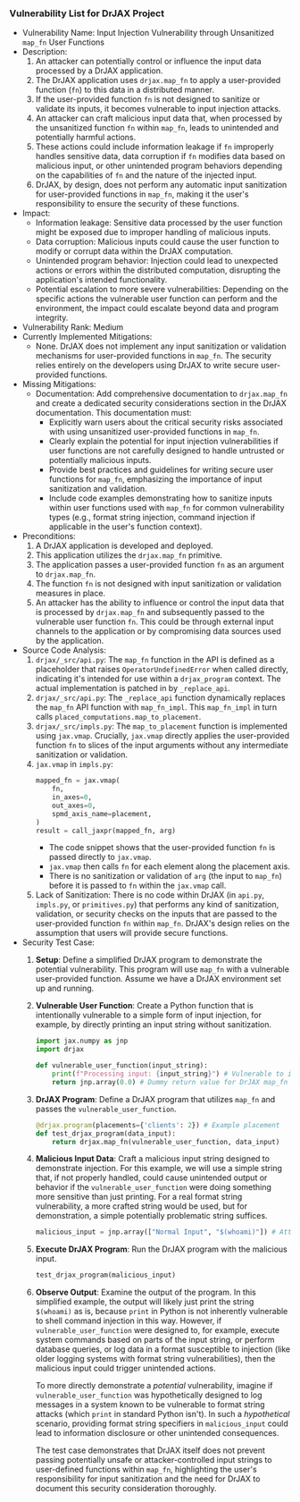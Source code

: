 ### Vulnerability List for DrJAX Project

* Vulnerability Name: Input Injection Vulnerability through Unsanitized `map_fn` User Functions
* Description:
    1. An attacker can potentially control or influence the input data processed by a DrJAX application.
    2. The DrJAX application uses `drjax.map_fn` to apply a user-provided function (`fn`) to this data in a distributed manner.
    3. If the user-provided function `fn` is not designed to sanitize or validate its inputs, it becomes vulnerable to input injection attacks.
    4. An attacker can craft malicious input data that, when processed by the unsanitized function `fn` within `map_fn`, leads to unintended and potentially harmful actions.
    5. These actions could include information leakage if `fn` improperly handles sensitive data, data corruption if `fn` modifies data based on malicious input, or other unintended program behaviors depending on the capabilities of `fn` and the nature of the injected input.
    6. DrJAX, by design, does not perform any automatic input sanitization for user-provided functions in `map_fn`, making it the user's responsibility to ensure the security of these functions.
* Impact:
    - Information leakage: Sensitive data processed by the user function might be exposed due to improper handling of malicious inputs.
    - Data corruption: Malicious inputs could cause the user function to modify or corrupt data within the DrJAX computation.
    - Unintended program behavior: Injection could lead to unexpected actions or errors within the distributed computation, disrupting the application's intended functionality.
    - Potential escalation to more severe vulnerabilities: Depending on the specific actions the vulnerable user function can perform and the environment, the impact could escalate beyond data and program integrity.
* Vulnerability Rank: Medium
* Currently Implemented Mitigations:
    - None. DrJAX does not implement any input sanitization or validation mechanisms for user-provided functions in `map_fn`. The security relies entirely on the developers using DrJAX to write secure user-provided functions.
* Missing Mitigations:
    - Documentation: Add comprehensive documentation to `drjax.map_fn` and create a dedicated security considerations section in the DrJAX documentation. This documentation must:
        - Explicitly warn users about the critical security risks associated with using unsanitized user-provided functions in `map_fn`.
        - Clearly explain the potential for input injection vulnerabilities if user functions are not carefully designed to handle untrusted or potentially malicious inputs.
        - Provide best practices and guidelines for writing secure user functions for `map_fn`, emphasizing the importance of input sanitization and validation.
        - Include code examples demonstrating how to sanitize inputs within user functions used with `map_fn` for common vulnerability types (e.g., format string injection, command injection if applicable in the user's function context).
* Preconditions:
    1. A DrJAX application is developed and deployed.
    2. This application utilizes the `drjax.map_fn` primitive.
    3. The application passes a user-provided function `fn` as an argument to `drjax.map_fn`.
    4. The function `fn` is not designed with input sanitization or validation measures in place.
    5. An attacker has the ability to influence or control the input data that is processed by `drjax.map_fn` and subsequently passed to the vulnerable user function `fn`. This could be through external input channels to the application or by compromising data sources used by the application.
* Source Code Analysis:
    1. `drjax/_src/api.py`: The `map_fn` function in the API is defined as a placeholder that raises `OperatorUndefinedError` when called directly, indicating it's intended for use within a `drjax_program` context. The actual implementation is patched in by `_replace_api`.
    2. `drjax/_src/api.py`: The `_replace_api` function dynamically replaces the `map_fn` API function with `map_fn_impl`. This `map_fn_impl` in turn calls `placed_computations.map_to_placement`.
    3. `drjax/_src/impls.py`: The `map_to_placement` function is implemented using `jax.vmap`.  Crucially, `jax.vmap` directly applies the user-provided function `fn` to slices of the input arguments without any intermediate sanitization or validation.
    4. `jax.vmap` in `impls.py`:
       ```python
       mapped_fn = jax.vmap(
           fn,
           in_axes=0,
           out_axes=0,
           spmd_axis_name=placement,
       )
       result = call_jaxpr(mapped_fn, arg)
       ```
       - The code snippet shows that the user-provided function `fn` is passed directly to `jax.vmap`.
       - `jax.vmap` then calls `fn` for each element along the placement axis.
       - There is no sanitization or validation of `arg` (the input to `map_fn`) before it is passed to `fn` within the `jax.vmap` call.
    5. Lack of Sanitization: There is no code within DrJAX (in `api.py`, `impls.py`, or `primitives.py`) that performs any kind of sanitization, validation, or security checks on the inputs that are passed to the user-provided function `fn` within `map_fn`. DrJAX's design relies on the assumption that users will provide secure functions.
* Security Test Case:
    1. **Setup**: Define a simplified DrJAX program to demonstrate the potential vulnerability. This program will use `map_fn` with a vulnerable user-provided function. Assume we have a DrJAX environment set up and running.
    2. **Vulnerable User Function**: Create a Python function that is intentionally vulnerable to a simple form of input injection, for example, by directly printing an input string without sanitization.
       ```python
       import jax.numpy as jnp
       import drjax

       def vulnerable_user_function(input_string):
           print(f"Processing input: {input_string}") # Vulnerable to injection if input_string is attacker-controlled.
           return jnp.array(0.0) # Dummy return value for DrJAX map_fn
       ```
    3. **DrJAX Program**: Define a DrJAX program that utilizes `map_fn` and passes the `vulnerable_user_function`.
       ```python
       @drjax.program(placements={'clients': 2}) # Example placement
       def test_drjax_program(data_input):
           return drjax.map_fn(vulnerable_user_function, data_input)
       ```
    4. **Malicious Input Data**: Craft a malicious input string designed to demonstrate injection. For this example, we will use a simple string that, if not properly handled, could cause unintended output or behavior if the `vulnerable_user_function` were doing something more sensitive than just printing. For a real format string vulnerability, a more crafted string would be used, but for demonstration, a simple potentially problematic string suffices.
       ```python
       malicious_input = jnp.array(["Normal Input", "$(whoami)"]) # Attempt to inject a shell command (for demonstration - actual exploit depends on vulnerable_user_function)
       ```
    5. **Execute DrJAX Program**: Run the DrJAX program with the malicious input.
       ```python
       test_drjax_program(malicious_input)
       ```
    6. **Observe Output**: Examine the output of the program. In this simplified example, the output will likely just print the string `$(whoami)` as is, because `print` in Python is not inherently vulnerable to shell command injection in this way. However, if `vulnerable_user_function` were designed to, for example, execute system commands based on parts of the input string, or perform database queries, or log data in a format susceptible to injection (like older logging systems with format string vulnerabilities), then the malicious input could trigger unintended actions.

       To more directly demonstrate a *potential* vulnerability, imagine if `vulnerable_user_function` was hypothetically designed to log messages in a system known to be vulnerable to format string attacks (which `print` in standard Python isn't). In such a *hypothetical* scenario, providing format string specifiers in `malicious_input` could lead to information disclosure or other unintended consequences.

       The test case demonstrates that DrJAX itself does not prevent passing potentially unsafe or attacker-controlled input strings to user-defined functions within `map_fn`, highlighting the user's responsibility for input sanitization and the need for DrJAX to document this security consideration thoroughly.